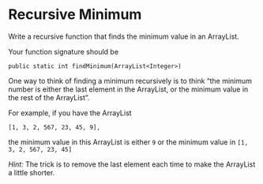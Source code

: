 # Recursive Minimum
Write a recursive function that finds the minimum value in an ArrayList.

Your function signature should be
```
public static int findMinimum(ArrayList<Integer>)
```
One way to think of finding a minimum recursively is to think “the minimum number is either the last element in the ArrayList, or the minimum value in the rest of the ArrayList”.

For example, if you have the ArrayList

`[1, 3, 2, 567, 23, 45, 9],`

the minimum value in this ArrayList is either `9` or the minimum value in `[1, 3, 2, 567, 23, 45]`

_Hint:_
The trick is to remove the last element each time to make the ArrayList a little shorter.